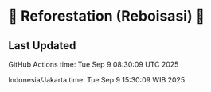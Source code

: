 
# 🌳 Reforestation (Reboisasi) 🌲

## Last Updated

GitHub Actions time: Tue Sep  9 08:30:09 UTC 2025

Indonesia/Jakarta time: Tue Sep  9 15:30:09 WIB 2025
